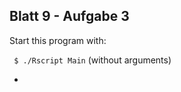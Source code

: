 ##   Blatt 9 - Aufgabe 3  ##

Start this program with:

``` $ ./Rscript Main``` (without arguments)

- 




